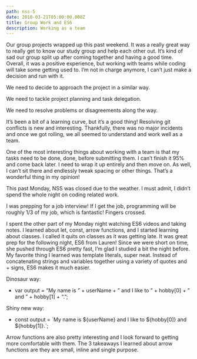```yaml
---
path: nss-5
date: 2018-03-21T05:00:00.000Z
title: Group Work and ES6
description: Working as a team
---
```

Our group projects wrapped up this past weekend. It was a really great way to really get to know our study group and help each other out. It’s kind of sad our group split up after coming together and having a good time. Overall, it was a positive experience, but working with teams while coding will take some getting used to. I’m not in charge anymore, I can’t just make a decision and run with it.

We need to decide to approach the project in a similar way.

We need to tackle project planning and task delegation.

We need to resolve problems or disagreements along the way.

It’s been a bit of a learning curve, but it’s a good thing! Resolving git conflicts is new and interesting. Thankfully, there was no major incidents and once we got rolling, we all seemed to understand and work well as a team.

One of the most interesting things about working with a team is that my tasks need to be done, done, before submitting them. I can’t finish it 95% and come back later. I need to wrap it up entirely and then move on. As well, I can’t sit there and endlessly tweak spacing or other things. That’s a wonderful thing in my opinion!

This past Monday, NSS was closed due to the weather. I must admit, I didn’t spend the whole night on coding related work.

I was prepping for a job interview! If I get the job, programming will be roughly 1/3 of my job, which is fantastic! Fingers crossed.

I spent the other part of my Monday night watching ES6 videos and taking notes. I learned about let, const, arrow functions, and I started learning about classes. I called it quits on classes as it was getting late. It was great prep for the following night, ES6 from Lauren! Since we were short on time, she pushed through ES6 pretty fast, I’m glad I studied a bit the night before. My favorite thing I learned was template literals, super neat. Instead of concatenating strings and variables together using a variety of quotes and + signs, ES6 makes it much easier.

Dinosaur way:

* var output = “My name is ” + userName + ” and I like to ” + hobby\[0] + ” and ” + hobby\[1] + “.”;

Shiny new way:

* const output = \`My name is ${userName} and I like to ${hobby\[0]} and ${hobby\[1]}.\`;

Arrow functions are also pretty interesting and I look forward to getting more comfortable with them. The 3 takeaways I learned about arrow functions are they are small, inline and single purpose.